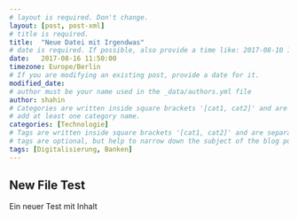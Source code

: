 ```yaml
---
# layout is required. Don't change.
layout: [post, post-xml]
# title is required.
title:  "Neue Datei mit Irgendwas"
# date is required. If possible, also provide a time like: 2017-08-10 10:25:00.
date:   2017-08-16 11:50:00
timezone: Europe/Berlin
# If you are modifying an existing post, provide a date for it.
modified_date: 
# author must be your name used in the _data/authors.yml file
author: shahin
# Categories are written inside square brackets '[cat1, cat2]' and are separated by comma.
# add at least one category name.
categories: [Technologie]
# Tags are written inside square brackets '[cat1, cat2]' and are separated by comma.
# tags are optional, but help to narrow down the subject of the blog post
tags: [Digitalisierung, Banken]
---
```


## New File Test

Ein neuer Test mit Inhalt
